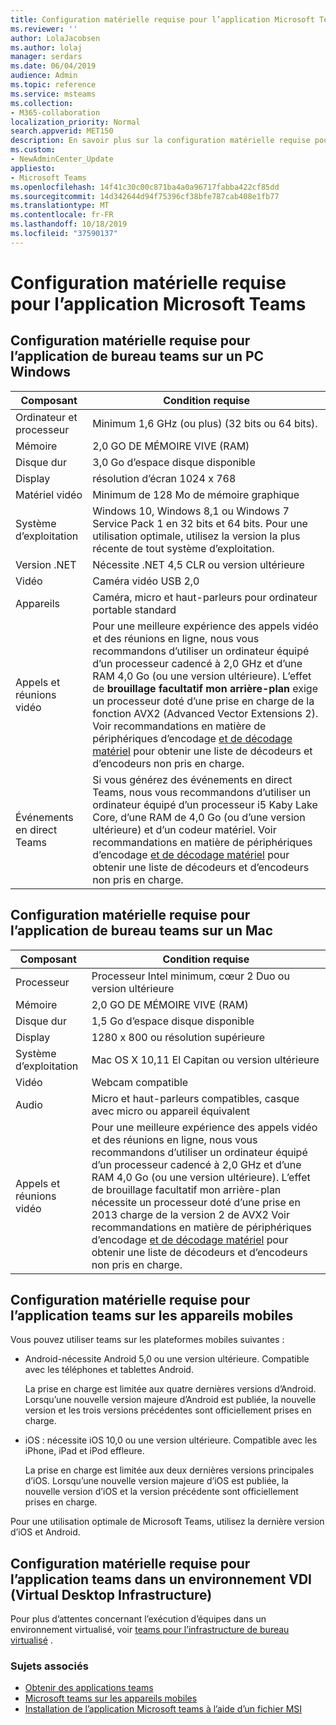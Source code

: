 ```yaml
---
title: Configuration matérielle requise pour l’application Microsoft Teams
ms.reviewer: ''
author: LolaJacobsen
ms.author: lolaj
manager: serdars
ms.date: 06/04/2019
audience: Admin
ms.topic: reference
ms.service: msteams
ms.collection:
- M365-collaboration
localization_priority: Normal
search.appverid: MET150
description: En savoir plus sur la configuration matérielle requise pour l’installation et l’exécution de Microsoft Teams.
ms.custom:
- NewAdminCenter_Update
appliesto:
- Microsoft Teams
ms.openlocfilehash: 14f41c30c00c871ba4a0a96717fabba422cf85dd
ms.sourcegitcommit: 14d342644d94f75396cf38bfe787cab408e1fb77
ms.translationtype: MT
ms.contentlocale: fr-FR
ms.lasthandoff: 10/18/2019
ms.locfileid: "37590137"
---
```

# <a name="hardware-requirements-for-the-microsoft-teams-app"></a>Configuration matérielle requise pour l’application Microsoft Teams

## <a name="hardware-requirements-for-the-teams-desktop-app-on-a-windows-pc"></a>Configuration matérielle requise pour l’application de bureau teams sur un PC Windows

|**Composant**|**Condition requise**  |
|---------|---------|
|Ordinateur et processeur    | Minimum 1,6 GHz (ou plus) (32 bits ou 64 bits).        |
|Mémoire     |    2,0 GO DE MÉMOIRE VIVE (RAM)     |
|Disque dur    | 3,0 Go d’espace disque disponible        |
|Display    |   résolution d’écran 1024 x 768 |
|Matériel vidéo |  Minimum de 128 Mo de mémoire graphique
|Système d’exploitation  |    Windows 10, Windows 8,1 ou Windows 7 Service Pack 1 en 32 bits et 64 bits. Pour une utilisation optimale, utilisez la version la plus récente de tout système d’exploitation.|
|Version .NET    |  Nécessite .NET 4,5 CLR ou version ultérieure       |
|Vidéo    |  Caméra vidéo USB 2,0       |
|Appareils    |   Caméra, micro et haut-parleurs pour ordinateur portable standard    | 
|Appels et réunions vidéo | Pour une meilleure expérience des appels vidéo et des réunions en ligne, nous vous recommandons d’utiliser un ordinateur équipé d’un processeur cadencé à 2,0 GHz et d’une RAM 4,0 Go (ou une version ultérieure). L’effet de **brouillage facultatif mon arrière-plan** exige un processeur doté d’une prise en charge de la fonction AVX2 (Advanced Vector Extensions 2). Voir recommandations en matière de périphériques d’encodage [et de décodage matériel](hardware-decoders-and-encoders.md) pour obtenir une liste de décodeurs et d’encodeurs non pris en charge. |
|Événements en direct Teams | Si vous générez des événements en direct Teams, nous vous recommandons d’utiliser un ordinateur équipé d’un processeur i5 Kaby Lake Core, d’une RAM de 4,0 Go (ou d’une version ultérieure) et d’un codeur matériel. Voir recommandations en matière de périphériques d’encodage [et de décodage matériel](hardware-decoders-and-encoders.md) pour obtenir une liste de décodeurs et d’encodeurs non pris en charge. |

## <a name="hardware-requirements-for-the-teams-desktop-app-on-a-mac"></a>Configuration matérielle requise pour l’application de bureau teams sur un Mac

|**Composant**|**Condition requise**  |
|---------|---------|
|Processeur    | Processeur Intel minimum, cœur 2 Duo ou version ultérieure |
|Mémoire     |   2,0 GO DE MÉMOIRE VIVE (RAM)      |
|Disque dur    |   1,5 Go d’espace disque disponible      |
|Display    | 1280 x 800 ou résolution supérieure    |
|Système d’exploitation  |    Mac OS X 10,11 El Capitan ou version ultérieure     |
|Vidéo  |    Webcam compatible     |
|Audio    |  Micro et haut-parleurs compatibles, casque avec micro ou appareil équivalent       |
|Appels et réunions vidéo | Pour une meilleure expérience des appels vidéo et des réunions en ligne, nous vous recommandons d’utiliser un ordinateur équipé d’un processeur cadencé à 2,0 GHz et d’une RAM 4,0 Go (ou une version ultérieure). L’effet de brouillage facultatif mon arrière-plan nécessite un processeur doté d’une prise en 2013 charge de la version 2 de AVX2 Voir recommandations en matière de périphériques d’encodage [et de décodage matériel](hardware-decoders-and-encoders.md) pour obtenir une liste de décodeurs et d’encodeurs non pris en charge.|

## <a name="hardware-requirements-for-the-teams-app-on-mobile-devices"></a>Configuration matérielle requise pour l’application teams sur les appareils mobiles

Vous pouvez utiliser teams sur les plateformes mobiles suivantes :

- Android-nécessite Android 5,0 ou une version ultérieure. Compatible avec les téléphones et tablettes Android.

  La prise en charge est limitée aux quatre dernières versions d’Android. Lorsqu’une nouvelle version majeure d’Android est publiée, la nouvelle version et les trois versions précédentes sont officiellement prises en charge.

- iOS : nécessite iOS 10,0 ou une version ultérieure. Compatible avec les iPhone, iPad et iPod effleure. 

  La prise en charge est limitée aux deux dernières versions principales d’iOS. Lorsqu’une nouvelle version majeure d’iOS est publiée, la nouvelle version d’iOS et la version précédente sont officiellement prises en charge.

Pour une utilisation optimale de Microsoft Teams, utilisez la dernière version d’iOS et Android.

## <a name="hardware-requirements-for-the-teams-app-in-a-virtual-desktop-infrastructure-vdi-environment"></a>Configuration matérielle requise pour l’application teams dans un environnement VDI (Virtual Desktop Infrastructure)

Pour plus d’attentes concernant l’exécution d’équipes dans un environnement virtualisé, voir [teams pour l’infrastructure de bureau virtualisé](teams-for-vdi.md) . 

### <a name="related-topics"></a>Sujets associés
- [Obtenir des applications teams](get-clients.md)
- [Microsoft teams sur les appareils mobiles](https://support.office.com/article/Microsoft-Teams-on-mobile-devices-2ACBCF73-8FD4-4929-9B31-AE403B88C2D3)
- [Installation de l’application Microsoft teams à l’aide d’un fichier MSI](msi-deployment.md)
